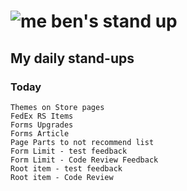 # ![me](https://avatars2.githubusercontent.com/u/5232044?s=50&v=4) ben's stand up

## My daily stand-ups

### Today

    Themes on Store pages
    FedEx RS Items
    Forms Upgrades
    Forms Article
    Page Parts to not recommend list 
    Form Limit - test feedback
    Form Limit - Code Review Feedback
    Root item - test feedback
    Root item - Code Review
   
